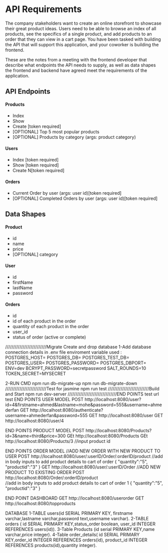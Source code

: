 # API Requirements
The company stakeholders want to create an online storefront to showcase their great product ideas. Users need to be able to browse an index of all products, see the specifics of a single product, and add products to an order that they can view in a cart page. You have been tasked with building the API that will support this application, and your coworker is building the frontend.

These are the notes from a meeting with the frontend developer that describe what endpoints the API needs to supply, as well as data shapes the frontend and backend have agreed meet the requirements of the application. 

## API Endpoints
#### Products
- Index 
- Show
- Create [token required]
- [OPTIONAL] Top 5 most popular products 
- [OPTIONAL] Products by category (args: product category)

#### Users
- Index [token required]
- Show [token required]
- Create N[token required]

#### Orders
- Current Order by user (args: user id)[token required]
- [OPTIONAL] Completed Orders by user (args: user id)[token required]

## Data Shapes
#### Product
-  id
- name
- price
- [OPTIONAL] category

#### User
- id
- firstName
- lastName
- password

#### Orders
- id
- id of each product in the order
- quantity of each product in the order
- user_id
- status of order (active or complete)


//////////////////////////Migrate Create and drop database
1-Add database connection details in .env file 
enviroment variable used :
POSTGRES_HOST=
POSTGRES_DB=
POSTGRES_TEST_DB=
POSTGRES_USER=
POSTGRES_PASSWORD=
POSTGRES_DBPORT=
ENV=dev
BCRYPT_PASSWORD=secretpassword
SALT_ROUNDS=10
TOKEN_SECRET=MYSECRET

2-RUN CMD
npm run db-migrate-up
npm run db-migrate-down
//////////////////////////Test for jasmine
npm run test
//////////////////////////Build and Start
 npm run dev-server
 ///////////////////////////////END POINTS test
url test END POINTS USER MODEL
POST http://localhost:8080/user?id=4&firstname=ahmed&lastname=mohe&password=555&username=ahmederfan
GET http://localhost:8080/authenticate?username=ahmederfan&password=555 
GET http://localhost:8080/user
GET http://localhost:8080/user/4


END POINTS PRODUCT MODEL
POST http://localhost:8080/Products?id=3&name=third&price=300
GEt http://localhost:8080/Products
GEt http://localhost:8080/Products/3 //input product id

END POINTS ORDER MODEL
//ADD NEW ORDER WITH NEW PRODUCT TO USER
POST http://localhost:8080/user/:userID/Order/:orderID/product
//add in body inputs to add product details to cart of order
{
"quantity":"5",
"productid":"3"
}
GET http://localhost:8080/user/:userID/Order 
//ADD NEW PRODUCT TO EXISTING ORDER 
POST http://localhost:8080/Order/:orderID/product  
//add in body inputs to add product details to cart of order 1 {
"quantity":"5",
"productid":"3"
}

END POINT DASHBOARD
GET http://localhost:8080/userorder
GET http://localhost:8080/topproducts


DATABASE 
1-TABLE users(id SERIAL PRIMARY KEY, firstname varchar,lastname varchar,password text,username varchar).
2-TABLE orders ( id SERIAL PRIMARY KEY,status_order boolean, user_id INTEGER REFERENCES users(id)).
3-Table Products (id serial PRIMARY KEY,name varchar,price integer).
4-Table order_details(  id SERIAL PRIMARY KEY,order_id INTEGER REFERENCES orders(id), product_id INTEGER REFERENCES products(id),quantity integer).

